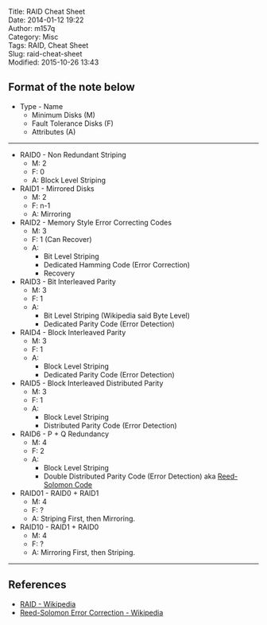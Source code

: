 Title: RAID Cheat Sheet  
Date: 2014-01-12 19:22  
Author: m157q  
Category: Misc  
Tags: RAID, Cheat Sheet  
Slug: raid-cheat-sheet  
Modified: 2015-10-26 13:43  
  
## Format of the note below  
  
+ Type - Name  
    + Minimum Disks (M)  
    + Fault Tolerance Disks (F)  
    + Attributes (A)  
  
---  
  
+ RAID0 - Non Redundant Striping  
    + M: 2  
    + F: 0  
    + A: Block Level Striping  
+ RAID1 - Mirrored Disks  
    + M: 2  
    + F: n-1  
    + A: Mirroring  
+ RAID2 - Memory Style Error Correcting Codes  
    + M: 3  
    + F: 1 (Can Recover)  
    + A:  
        + Bit Level Striping  
        + Dedicated Hamming Code (Error Correction)  
        + Recovery  
+ RAID3 - Bit Interleaved Parity  
    + M: 3  
    + F: 1  
    + A:  
        + Bit Level Striping (Wikipedia said Byte Level)  
        + Dedicated Parity Code (Error Detection)  
+ RAID4 - Block Interleaved Parity  
    + M: 3  
    + F: 1  
    + A:  
        + Block Level Striping  
        + Dedicated Parity Code (Error Detection)  
+ RAID5 - Block Interleaved Distributed Parity  
    + M: 3  
    + F: 1  
    + A:  
        + Block Level Striping  
        + Distributed Parity Code (Error Detection)  
+ RAID6 - P + Q Redundancy  
    + M: 4  
    + F: 2  
    + A:  
        + Block Level Striping  
        + Double Distributed Parity Code (Error Detection) aka [Reed-Solomon Code](http://en.wikipedia.org/wiki/Reed%E2%80%93Solomon_error_correction)  
+ RAID01 - RAID0 + RAID1  
    + M: 4  
    + F: ?  
    + A: Striping First, then Mirroring.  
+ RAID10 - RAID1 + RAID0  
    + M: 4  
    + F: ?  
    + A: Mirroring First, then Striping.  
  
---  
  
## References  
+ [RAID - Wikipedia](http://en.wikipedia.org/wiki/RAID)  
+ [Reed-Solomon Error Correction - Wikipedia](http://en.wikipedia.org/wiki/Reed%E2%80%93Solomon_error_correction)  
